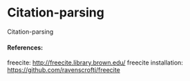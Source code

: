 # Citation-parsing
Citation-parsing
#### References:
freecite: http://freecite.library.brown.edu/
freecite installation: https://github.com/ravenscroftj/freecite
